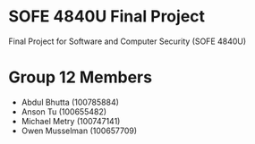 # SOFE 4840U Final Project

Final Project for Software and Computer Security (SOFE 4840U)

# Group 12 Members

- Abdul Bhutta (100785884)
- Anson Tu (100655482)
- Michael Metry (100747141)
- Owen Musselman (100657709)
